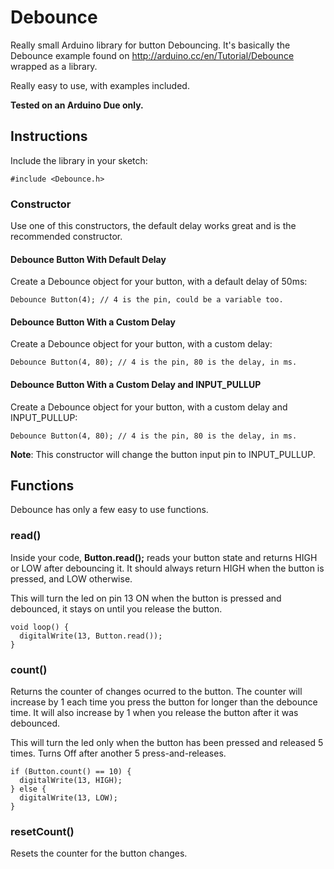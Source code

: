 # Debounce

Really small Arduino library for button Debouncing. It's basically the Debounce example found on http://arduino.cc/en/Tutorial/Debounce wrapped as a library.

Really easy to use, with examples included.

**Tested on an Arduino Due only.**

## Instructions

Include the library in your sketch:

    #include <Debounce.h>

### Constructor

Use one of this constructors, the default delay works great and is the recommended constructor.

#### Debounce Button With Default Delay

Create a Debounce object for your button, with a default delay of 50ms:

    Debounce Button(4); // 4 is the pin, could be a variable too.

#### Debounce Button With a Custom Delay

Create a Debounce object for your button, with a custom delay:

    Debounce Button(4, 80); // 4 is the pin, 80 is the delay, in ms.

#### Debounce Button With a Custom Delay and INPUT_PULLUP

Create a Debounce object for your button, with a custom delay and INPUT_PULLUP:

    Debounce Button(4, 80); // 4 is the pin, 80 is the delay, in ms.

**Note**: This constructor will change the button input pin to INPUT_PULLUP.

## Functions

Debounce has only a few easy to use functions.

### read()

Inside your code, **Button.read();** reads your button state and returns HIGH or LOW after debouncing it. It should always return HIGH when the button is pressed, and LOW otherwise.

This will turn the led on pin 13 ON when the button is pressed and debounced, it stays on until you release the button.

    void loop() {
      digitalWrite(13, Button.read());
    }

### count()

Returns the counter of changes ocurred to the button. The counter will increase by 1 each time you press the button for longer than the debounce time. It will also increase by 1 when you release the button after it was debounced.

This will turn the led only when the button has been pressed and released 5 times. Turns Off after another 5 press-and-releases.

    if (Button.count() == 10) {
      digitalWrite(13, HIGH);
    } else {
      digitalWrite(13, LOW);
    }
    
### resetCount()

Resets the counter for the button changes.
